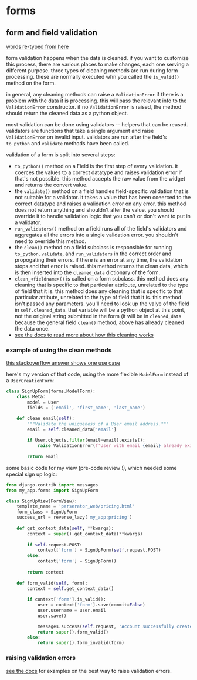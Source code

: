 # forms

## form and field validation
[words re-typed from here](https://docs.djangoproject.com/en/3.2/ref/forms/validation/)

form validation happens when the data is cleaned. if you want to customize this process, there are various places to make changes, each one serving a different purpose. three types of cleaning methods are run during form processing. these are normally executed whn you called the `is_valid()` method on the form. 

in general, any cleaning methods can raise a `ValidationError` if there is a problem with the data it is processing. this will pass the relevant info to the `ValidationError` constructor. if no `ValidationError` is raised, the method should return the cleaned data as a python object.

most validation can be done using validators -- helpers that can be reused. validators are functions that take a single argument and raise `ValidationError` on invalid input. validators are run after the field's `to_python` and `validate` methods have been called.

validation of a form is split into several steps:
- `to_python()` method on a Field is the first step of every validation. it coerces the values to a correct datatype and raises validation error if that's not possible. this method accepts the raw value from the widget and returns the convert value.
- the `validate()` method on a field handles field-specific validation that is not suitable for a validator. it takes a value that has been coeerced to the correct datatype and raises a validation error on any error. this method does not return anything and shouldn't alter the value. you should override it to handle validation logic that you can't or don't want to put in a validator.
- `run_validators()` method on a field runs all of the field's validators and aggregates all the errors into a single validation error. you shouldn't need to override this method.
- the `clean()` method on a field subclass is responsible for running `to_python`, `validate`, and `run_validators` in the correct order and propogating their errors. if there is an error at any time, the validation stops and that error is raised. this method returns the clean data, which is then inserted into the `cleaned_data` dictionary of the form.
- `clean_<fieldname>()` is called on a form subclass. this method does any cleaning that is specific to that particular attribute, unrelated to the type of field that it is. this method does any cleaning that is specific to that particular attibute, unrelated to the type of field that it is. this method isn't passed any parameters. you'll need to look up the valye of the field in `self.cleaned_data`. that variable will be a python object at this point, not the original string submitted in the form (it will be in `cleaned_data` because the general field `clean()` method, above has already cleaned the data once.
- [see the docs to read more about how this cleaning works](https://docs.djangoproject.com/en/3.2/ref/forms/validation/)

### example of using the clean methods
[this stackoverflow answer shows one use case](https://stackoverflow.com/questions/7948750/custom-form-validation#answer-7948998)

here's my version of that code, using the more flexible `ModelForm` instead of a `UserCreationForm`:
```python
class SignUpForm(forms.ModelForm):
    class Meta:
        model = User
        fields = ('email', 'first_name', 'last_name')

    def clean_email(self):
        """Validate the uniqueness of a User email address."""
        email = self.cleaned_data['email']
        
        if User.objects.filter(email=email).exists():
            raise ValidationError(f'User with email {email} already exists.')
        
        return email
```

some basic code for my view (pre-code review !), which needed some special sign up logic:
```python
from django.contrib import messages
from my_app.forms import SignUpForm

class SignUpView(FormView):
    template_name = 'parserator_web/pricing.html'
    form_class = SignUpForm
    success_url = reverse_lazy('my_app:pricing')
    
    def get_context_data(self, **kwargs):
        context = super().get_context_data(**kwargs)
        
        if self.request.POST:
            context['form'] = SignUpForm(self.request.POST)
        else:
            context['form'] = SignUpForm()
            
        return context
    
    def form_valid(self, form):
        context = self.get_context_data()
        
        if context['form'].is_valid():
            user = context['form'].save(commit=False)
            user.username = user.email
            user.save()

            messages.success(self.request, 'Account successfully created!')
            return super().form_valid()
        else:
            return super().form_invalid(form)
```

### raising validation errors
[see the docs](https://docs.djangoproject.com/en/3.2/ref/forms/validation/#raising-validationerror) for examples on the best way to raise validation errors.
